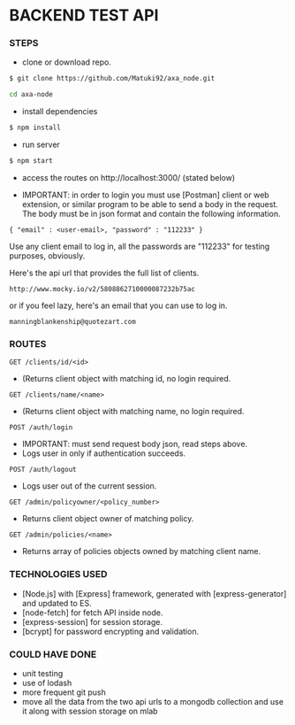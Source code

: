 # BACKEND TEST API

### STEPS

  - clone or download repo.
  ```sh
  $ git clone https://github.com/Matuki92/axa_node.git
  ```
  ```sh
  cd axa-node
  ```
  
  - install dependencies
  ```sh
  $ npm install
  ```

  - run server
  ```sh
  $ npm start
  ```

  - access the routes on http://localhost:3000/<route> (stated below)
  
  * IMPORTANT: in order to login you must use [Postman] client or web extension, or similar program to be able to send a body in the request.
  The body must be in json format and contain the following information.
  ```
  { "email" : <user-email>, "password" : "112233" }
  ```
  Use any client email to log in, all the passwords are "112233" for testing purposes, obviously.

  Here's the api url that provides the full list of clients.
  ```
  http://www.mocky.io/v2/5808862710000087232b75ac
  ```
  or if you feel lazy, here's an email that you can use to log in.
  ```
  manningblankenship@quotezart.com
  ```

### ROUTES
```
GET /clients/id/<id> 
```
- (Returns client object with matching id, no login required.
```
GET /clients/name/<name>
```
- (Returns client object with matching name, no login required.
```
POST /auth/login
```
- IMPORTANT: must send request body json, read steps above.
- Logs user in only if authentication succeeds.
```
POST /auth/logout
```
- Logs user out of the current session.
```
GET /admin/policyowner/<policy_number>
```
- Returns client object owner of matching policy.
```
GET /admin/policies/<name>
```
- Returns array of policies objects owned by matching client name.

### TECHNOLOGIES USED

  - [Node.js] with [Express] framework, generated with [express-generator] and updated to ES.
  - [node-fetch] for fetch API inside node.
  - [express-session] for session storage.
  - [bcrypt] for password encrypting and validation.


### COULD HAVE DONE

  - unit testing
  - use of lodash
  - more frequent git push
  - move all the data from the two api urls to a mongodb collection and use it along with session storage on mlab
